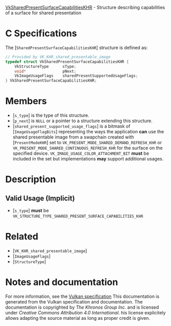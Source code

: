 [VkSharedPresentSurfaceCapabilitiesKHR](https://www.khronos.org/registry/vulkan/specs/1.3-extensions/man/html/VkSharedPresentSurfaceCapabilitiesKHR.html) - Structure describing capabilities of a surface for shared presentation

# C Specifications
The [`SharedPresentSurfaceCapabilitiesKHR`] structure is defined as:
```c
// Provided by VK_KHR_shared_presentable_image
typedef struct VkSharedPresentSurfaceCapabilitiesKHR {
    VkStructureType      sType;
    void*                pNext;
    VkImageUsageFlags    sharedPresentSupportedUsageFlags;
} VkSharedPresentSurfaceCapabilitiesKHR;
```

# Members
- [`s_type`] is the type of this structure.
- [`p_next`] is `NULL` or a pointer to a structure extending this structure.
- [`shared_present_supported_usage_flags`] is a bitmask of [`ImageUsageFlagBits`] representing the ways the application  **can**  use the shared presentable image from a swapchain created with [`PresentModeKHR`] set to `VK_PRESENT_MODE_SHARED_DEMAND_REFRESH_KHR` or `VK_PRESENT_MODE_SHARED_CONTINUOUS_REFRESH_KHR` for the surface on the specified device. `VK_IMAGE_USAGE_COLOR_ATTACHMENT_BIT` **must**  be included in the set but implementations  **may**  support additional usages.

# Description
## Valid Usage (Implicit)
-  [`s_type`] **must**  be `VK_STRUCTURE_TYPE_SHARED_PRESENT_SURFACE_CAPABILITIES_KHR`

# Related
- [`VK_KHR_shared_presentable_image`]
- [`ImageUsageFlags`]
- [`StructureType`]

# Notes and documentation
For more information, see the [Vulkan specification](https://www.khronos.org/registry/vulkan/specs/1.3-extensions/html/vkspec.html)
This documentation is generated from the Vulkan specification and documentation.
The documentation is copyrighted by *The Khronos Group Inc.* and is licensed under *Creative Commons Attribution 4.0 International*.
his license explicitely allows adapting the source material as long as proper credit is given.
        